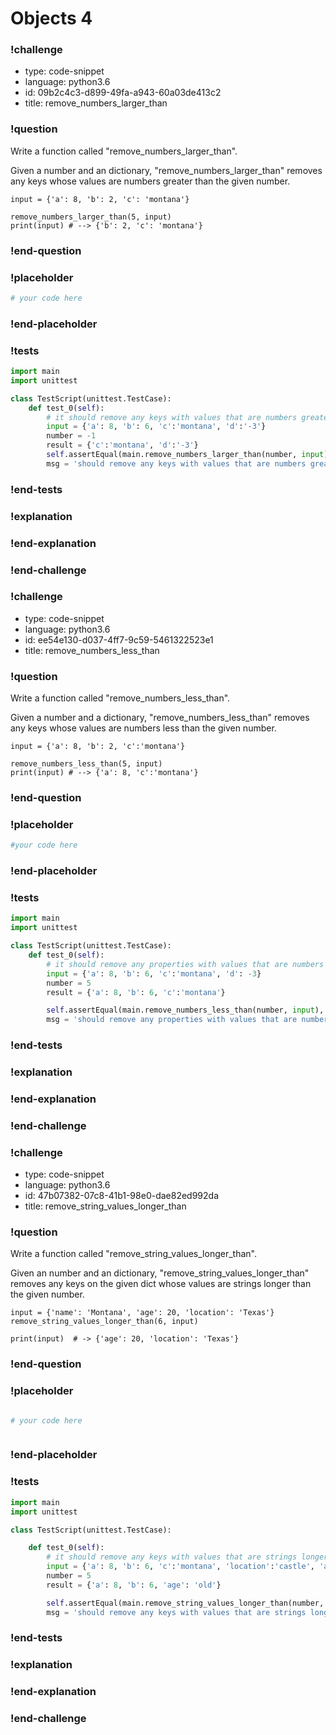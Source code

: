 # Objects 4

### !challenge

* type: code-snippet
* language: python3.6
* id: 09b2c4c3-d899-49fa-a943-60a03de413c2
* title: remove_numbers_larger_than

### !question

Write a function called "remove_numbers_larger_than".

Given a number and an dictionary, "remove_numbers_larger_than" removes any keys whose values are numbers greater than the given number.

```
input = {'a': 8, 'b': 2, 'c': 'montana'}

remove_numbers_larger_than(5, input)
print(input) # --> {'b': 2, 'c': 'montana'}
```

### !end-question

### !placeholder

```python
# your code here

```

### !end-placeholder

### !tests

```python
import main
import unittest

class TestScript(unittest.TestCase):
    def test_0(self):
        # it should remove any keys with values that are numbers greater than the given number
        input = {'a': 8, 'b': 6, 'c':'montana', 'd':'-3'}
        number = -1
        result = {'c':'montana', 'd':'-3'}
        self.assertEqual(main.remove_numbers_larger_than(number, input), result,
        msg = 'should remove any keys with values that are numbers greater than num')
```

### !end-tests

### !explanation

### !end-explanation

### !end-challenge

### !challenge

* type: code-snippet
* language: python3.6
* id: ee54e130-d037-4ff7-9c59-5461322523e1
* title: remove_numbers_less_than

### !question

Write a function called "remove_numbers_less_than".

Given a number and a dictionary, "remove_numbers_less_than" removes any keys whose values are numbers less than the given number.

```
input = {'a': 8, 'b': 2, 'c':'montana'}

remove_numbers_less_than(5, input)
print(input) # --> {'a': 8, 'c':'montana'}
```

### !end-question

### !placeholder

```python
#your code here

```

### !end-placeholder

### !tests

```python
import main
import unittest

class TestScript(unittest.TestCase):
    def test_0(self):
        # it should remove any properties with values that are numbers less than num
        input = {'a': 8, 'b': 6, 'c':'montana', 'd': -3}
        number = 5
        result = {'a': 8, 'b': 6, 'c':'montana'}

        self.assertEqual(main.remove_numbers_less_than(number, input), result,
        msg = 'should remove any properties with values that are numbers less than num')

```

### !end-tests

### !explanation

### !end-explanation

### !end-challenge

### !challenge

* type: code-snippet
* language: python3.6
* id: 47b07382-07c8-41b1-98e0-dae82ed992da
* title: remove_string_values_longer_than

### !question

Write a function called "remove_string_values_longer_than".

Given an number and an dictionary, "remove_string_values_longer_than" removes any keys on the given dict whose values are strings longer than the given number.

```
input = {'name': 'Montana', 'age': 20, 'location': 'Texas'}
remove_string_values_longer_than(6, input)

print(input)  # -> {'age': 20, 'location': 'Texas'}
```

### !end-question

### !placeholder

```python

# your code here



```

### !end-placeholder

### !tests

```python
import main
import unittest

class TestScript(unittest.TestCase):

    def test_0(self):
        # it should remove any keys with values that are strings longer than num
        input = {'a': 8, 'b': 6, 'c':'montana', 'location':'castle', 'age': 'old'}
        number = 5
        result = {'a': 8, 'b': 6, 'age': 'old'}

        self.assertEqual(main.remove_string_values_longer_than(number, input), result,
        msg = 'should remove any keys with values that are strings longer than num')

```

### !end-tests

### !explanation

### !end-explanation

### !end-challenge
